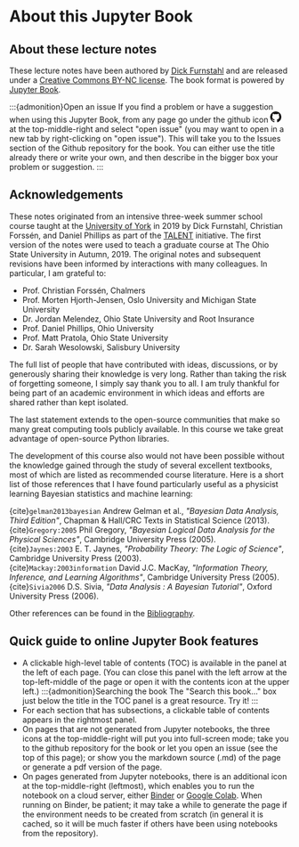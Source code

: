 # About this Jupyter Book


## About these lecture notes

These lecture notes have been authored by [Dick Furnstahl](https://physics.osu.edu/people/furnstahl.1) and are released under a [Creative Commons BY-NC license](https://creativecommons.org/licenses/by-nc/4.0/). The book format is powered by [Jupyter Book](https://jupyterbook.org/).

:::{admonition}Open an issue
If you find a problem or have a suggestion when using this Jupyter Book, from any page go under the github icon <img src="/_images/GitHub-Mark-32px.png" alt="github download icon" width="20px"> at the top-middle-right and select "open issue" (you may want to open in a new tab by right-clicking on "open issue"). This will take you to the Issues section of the Github repository for the book. You can either use the title already there or write your own, and then describe in the bigger box your problem or suggestion.
:::


## Acknowledgements

These notes originated from an intensive three-week summer school course taught at the [University of York](https://www.york.ac.uk/) in 2019 by Dick Furnstahl, Christian Forssén, and Daniel Phillips as part of the [TALENT](https://fribtheoryalliance.org/TALENT/) initiative. The first version of the notes were used to teach a graduate course at The Ohio State University in Autumn, 2019. The original notes and subsequent revisions have been informed by interactions with many colleagues. In particular, I am grateful to:

* Prof. Christian Forssén, Chalmers
* Prof. Morten Hjorth-Jensen, Oslo University and Michigan State University
* Dr. Jordan Melendez, Ohio State University and Root Insurance
* Prof. Daniel Phillips, Ohio University
* Prof. Matt Pratola, Ohio State University
* Dr. Sarah Wesolowski, Salisbury University

The full list of people that have contributed with ideas, discussions, or by generously sharing their knowledge is very long. Rather than taking the risk of forgetting someone, I simply say thank you to all. I am truly thankful for being part of an academic environment in which ideas and efforts are shared rather than kept isolated.

The last statement extends to the open-source communities that make so many great computing tools publicly available. In this course we take great advantage of open-source Python libraries.  

The development of this course also would not have been possible without the knowledge gained through the study of several excellent textbooks, most of which are listed as recommended course literature. Here is a short list of those references that I have found particularly useful as a physicist learning Bayesian statistics and machine learning:

{cite}`gelman2013bayesian` Andrew Gelman et al., *"Bayesian Data Analysis, Third Edition"*, Chapman & Hall/CRC Texts in Statistical Science (2013). <br/>
{cite}`Gregory:2005` Phil Gregory, *"Bayesian Logical Data Analysis for the Physical Sciences"*, Cambridge University Press (2005). <br/>
{cite}`Jaynes:2003` E. T. Jaynes, *"Probability Theory: The Logic of Science"*, Cambridge University Press (2003). <br/>
{cite}`Mackay:2003information` David J.C. MacKay, *"Information Theory, Inference, and Learning Algorithms"*, Cambridge University Press (2005). <br/>
{cite}`Sivia2006` D.S. Sivia, *"Data Analysis : A Bayesian Tutorial"*, Oxford University Press (2006).

Other references can be found in the [Bibliography](/content/zbibliography.md).

## Quick guide to online Jupyter Book features

* A clickable high-level table of contents (TOC) is available in the panel at the left of each page. (You can close this panel with the left arrow at the top-left-middle of the page or open it with the contents icon at the upper left.) 
    :::{admonition}Searching the book
    The "Search this book..." box just below the title in the TOC panel is a great resource.     Try it!
    :::
* For each section that has subsections, a clickable table of contents appears in the rightmost panel.
* On pages that are not generated from Jupyter notebooks, the three icons at the top-middle-right will put you into full-screen mode; take you to the github repository for the book or let you open an issue (see the top of this page); or show you the markdown source (.md) of the page or generate a pdf version of the page.
* On pages generated from Jupyter notebooks, there is an additional icon at the top-middle-right (leftmost), which enables you to run the notebook on a cloud server, either [Binder](https://mybinder.org) or [Google Colab](https://colab.research.google.com/notebooks/intro.ipynb). When running on Binder, be patient; it may take a while to generate the page if the environment needs to be created from scratch (in general it is cached, so it will be much faster if others have been using notebooks from the repository).    


